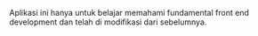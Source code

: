 Aplikasi ini hanya untuk belajar memahami fundamental front end development dan telah di modifikasi dari sebelumnya.  
